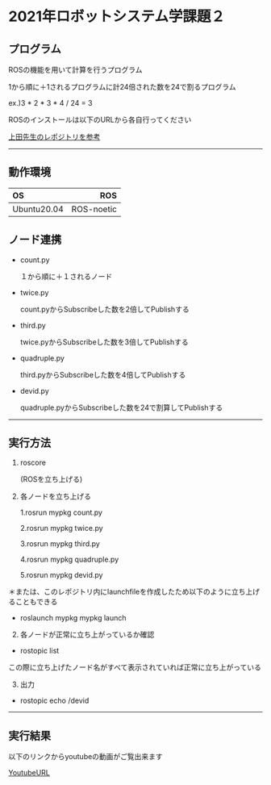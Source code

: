 # 2021年ロボットシステム学課題２


## プログラム


ROSの機能を用いて計算を行うプログラム


1から順に＋1されるプログラムに計24倍された数を24で割るプログラム


ex.)3 * 2 * 3 * 4 / 24 = 3 


ROSのインストールは以下のURLから各自行ってください


[上田先生のレポジトリを参考](https://github.com/ryuichiueda/ros_setup_scripts_Ubuntu20.04_desktop)

______


## 動作環境


| OS | ROS |  
|:----|------:|
| Ubuntu20.04 | ROS-noetic |


## ノード連携


 - count.py 


    １から順に＋１されるノード


 - twice.py

 
    count.pyからSubscribeした数を2倍してPublishする


 - third.py


    twice.pyからSubscribeした数を3倍してPublishする


 - quadruple.py


    third.pyからSubscribeした数を4倍してPublishする


 - devid.py


    quadruple.pyからSubscribeした数を24で割算してPublishする


______


## 実行方法


1. roscore

     (ROSを立ち上げる)


1. 各ノードを立ち上げる
 

    1.rosrun mypkg count.py


    2.rosrun mypkg twice.py

 
    3.rosrun mypkg third.py


    4.rosrun mypkg quadruple.py


    5.rosrun mypkg devid.py


＊または、このレポジトリ内にlaunchfileを作成したため以下のように立ち上げることもできる


  - roslaunch mypkg mypkg launch


 2. 各ノードが正常に立ち上がっているか確認


   - rostopic list


  この際に立ち上げたノード名がすべて表示されていれば正常に立ち上がっている


 3. 出力


   - rostopic echo /devid


____


## 実行結果


以下のリンクからyoutubeの動画がご覧出来ます

[YoutubeURL](https://youtu.be/Epd0Tx29t4s)
